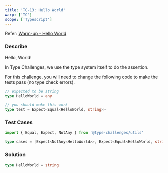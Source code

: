 ```yaml
---
title: 'TC-13: Hello World'
warp: ['TC']
scope: ['Typescript']
---
```


Refer: [Warm-up - Hello World](https://github.com/type-challenges/type-challenges/blob/master/questions/13-warm-hello-world/README.md)

### Describe

Hello, World!

In Type Challenges, we use the type system itself to do the assertion.

For this challenge, you will need to change the following code to make the tests pass (no type check errors).

```typescript
// expected to be string
type HelloWorld = any

// you should make this work
type test = Expect<Equal<HelloWorld, string>>
```

### Test Cases

```typescript
import { Equal, Expect, NotAny } from '@type-challenges/utils'

type cases = [Expect<NotAny<HelloWorld>>, Expect<Equal<HelloWorld, string>>]
```

### Solution

```typescript
type HelloWorld = string
```
